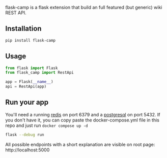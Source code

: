 flask-camp is a flask extension that build an full featured (but generic) wiki REST API.

## Installation

```bash
pip install flask-camp
```

## Usage

```python
from flask import Flask
from flask_camp import RestApi

app = Flask(__name__)
api = RestApi(app)
```

## Run your app

You'll need a running [redis](https://redis.io/) on port 6379 and a [postgresql](https://www.postgresql.org/) on port 5432. If you don't have it, you can copy paste the docker-compose.yml file in this repo and just run `docker compose up -d`

```bash
flask --debug run
```

All possible endpoints with a short explanation are visible on root page: http://localhost:5000
